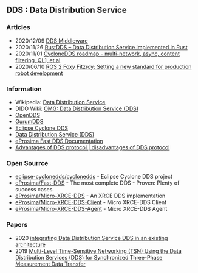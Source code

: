 ## DDS : Data Distribution Service


### Articles
- 2020/12/09 [DDS Middleware](https://medium.com/software-architecture-foundations/dds-middleware-1af525f69753)
- 2020/11/26 [RustDDS – Data Distribution Service implemented in Rust](https://www.atostek.com/rustdds-data-distribution-service-implemented-in-rust/)
- 2020/11/01 [CycloneDDS roadmap - multi-network, async, content filtering, QL1, et al](https://discourse.ros.org/t/cyclonedds-roadmap-multi-network-async-content-filtering-ql1-et-al/17561)
- 2020/06/10 [ROS 2 Foxy Fitzroy: Setting a new standard for production robot development](https://aws.amazon.com/blogs/robotics/ros2-foxy-fitzroy-robot-development/)


### Information
- Wikipedia: [Data Distribution Service](https://en.wikipedia.org/wiki/Data_Distribution_Service)
- DIDO Wiki: [OMG: Data Distribution Service (DDS)](https://www.omgwiki.org/dido/doku.php?id=dido:public:ra:xapend:xapend.b_stds:tech:omg:dds)
- [OpenDDS](https://opendds.org/)
- [GurumDDS](https://www.gurum.cc/ko/gurumdds)
- [Eclipse Cyclone DDS](https://projects.eclipse.org/projects/iot.cyclonedds)
- [Data Distribution Service (DDS)](https://www.programmersought.com/article/68842945385/)
- [eProsima Fast DDS Documentation](https://fast-dds.docs.eprosima.com/en/latest/#)
- [Advantages of DDS protocol | disadvantages of DDS protocol](https://www.rfwireless-world.com/Terminology/Advantages-and-Disadvantages-of-DDS-protocol.html)


### Open Sourrce
- [eclipse-cyclonedds/cyclonedds](https://github.com/eclipse-cyclonedds/cyclonedds) - Eclipse Cyclone DDS project
- [eProsima/Fast-DDS](https://github.com/eProsima/Fast-DDS) - The most complete DDS - Proven: Plenty of success cases.
- [eProsima/Micro-XRCE-DDS](https://github.com/eProsima/Micro-XRCE-DDS) - An XRCE DDS implementation
- [eProsima/Micro-XRCE-DDS-Client](https://github.com/eProsima/Micro-XRCE-DDS-Client) - Micro XRCE-DDS Client
- [eProsima/Micro-XRCE-DDS-Agent](https://github.com/eProsima/Micro-XRCE-DDS-Agent) - Micro XRCE-DDS Agent



### Papers
- 2020 [integrating Data Distribution Service DDS in an existing architecture](https://www.diva-portal.org/smash/get/diva2:1513079/FULLTEXT01.pdf)
- 2019 [Multi-Level Time-Sensitive Networking (TSN) Using the Data Distribution Services (DDS) for Synchronized Three-Phase Measurement Data Transfer](https://ieeexplore.ieee.org/document/8823854)



